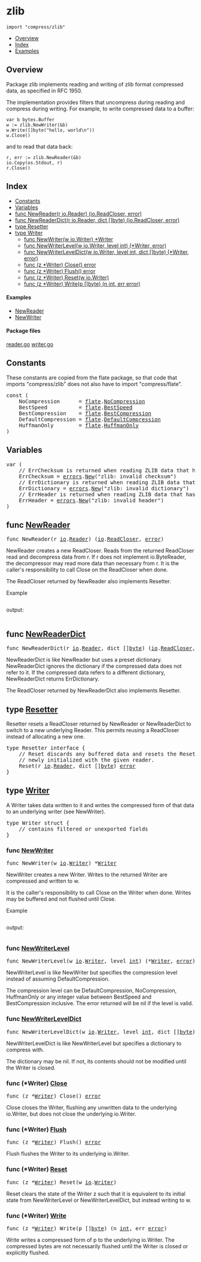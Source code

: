 

# zlib
`import "compress/zlib"`

* [Overview](#pkg-overview)
* [Index](#pkg-index)
* [Examples](#pkg-examples)

## <a id="pkg-overview">Overview</a>
Package zlib implements reading and writing of zlib format compressed data,
as specified in RFC 1950.

The implementation provides filters that uncompress during reading
and compress during writing.  For example, to write compressed data
to a buffer:


	var b bytes.Buffer
	w := zlib.NewWriter(&b)
	w.Write([]byte("hello, world\n"))
	w.Close()

and to read that data back:


	r, err := zlib.NewReader(&b)
	io.Copy(os.Stdout, r)
	r.Close()




## <a id="pkg-index">Index</a>
* [Constants](#pkg-constants)
* [Variables](#pkg-variables)
* [func NewReader(r io.Reader) (io.ReadCloser, error)](#NewReader)
* [func NewReaderDict(r io.Reader, dict []byte) (io.ReadCloser, error)](#NewReaderDict)
* [type Resetter](#Resetter)
* [type Writer](#Writer)
  * [func NewWriter(w io.Writer) *Writer](#NewWriter)
  * [func NewWriterLevel(w io.Writer, level int) (*Writer, error)](#NewWriterLevel)
  * [func NewWriterLevelDict(w io.Writer, level int, dict []byte) (*Writer, error)](#NewWriterLevelDict)
  * [func (z *Writer) Close() error](#Writer.Close)
  * [func (z *Writer) Flush() error](#Writer.Flush)
  * [func (z *Writer) Reset(w io.Writer)](#Writer.Reset)
  * [func (z *Writer) Write(p []byte) (n int, err error)](#Writer.Write)


#### <a id="pkg-examples">Examples</a>
* [NewReader](#example_NewReader)
* [NewWriter](#example_NewWriter)


#### <a id="pkg-files">Package files</a>
[reader.go](https://golang.org/src/compress/zlib/reader.go) [writer.go](https://golang.org/src/compress/zlib/writer.go) 


## <a id="pkg-constants">Constants</a>
These constants are copied from the flate package, so that code that imports
"compress/zlib" does not also have to import "compress/flate".


<pre>const (
    <span id="NoCompression">NoCompression</span>      = <a href="/pkg/compress/flate/">flate</a>.<a href="/pkg/compress/flate/#NoCompression">NoCompression</a>
    <span id="BestSpeed">BestSpeed</span>          = <a href="/pkg/compress/flate/">flate</a>.<a href="/pkg/compress/flate/#BestSpeed">BestSpeed</a>
    <span id="BestCompression">BestCompression</span>    = <a href="/pkg/compress/flate/">flate</a>.<a href="/pkg/compress/flate/#BestCompression">BestCompression</a>
    <span id="DefaultCompression">DefaultCompression</span> = <a href="/pkg/compress/flate/">flate</a>.<a href="/pkg/compress/flate/#DefaultCompression">DefaultCompression</a>
    <span id="HuffmanOnly">HuffmanOnly</span>        = <a href="/pkg/compress/flate/">flate</a>.<a href="/pkg/compress/flate/#HuffmanOnly">HuffmanOnly</a>
)</pre>

## <a id="pkg-variables">Variables</a>

<pre>var (
    <span class="comment">// ErrChecksum is returned when reading ZLIB data that has an invalid checksum.</span>
    <span id="ErrChecksum">ErrChecksum</span> = <a href="/pkg/errors/">errors</a>.<a href="/pkg/errors/#New">New</a>(&#34;zlib: invalid checksum&#34;)
    <span class="comment">// ErrDictionary is returned when reading ZLIB data that has an invalid dictionary.</span>
    <span id="ErrDictionary">ErrDictionary</span> = <a href="/pkg/errors/">errors</a>.<a href="/pkg/errors/#New">New</a>(&#34;zlib: invalid dictionary&#34;)
    <span class="comment">// ErrHeader is returned when reading ZLIB data that has an invalid header.</span>
    <span id="ErrHeader">ErrHeader</span> = <a href="/pkg/errors/">errors</a>.<a href="/pkg/errors/#New">New</a>(&#34;zlib: invalid header&#34;)
)</pre>

## <a id="NewReader">func</a> [NewReader](https://golang.org/src/compress/zlib/reader.go?s=2006:2056#L60)
<pre>func NewReader(r <a href="/pkg/io/">io</a>.<a href="/pkg/io/#Reader">Reader</a>) (<a href="/pkg/io/">io</a>.<a href="/pkg/io/#ReadCloser">ReadCloser</a>, <a href="/pkg/builtin/#error">error</a>)</pre>
NewReader creates a new ReadCloser.
Reads from the returned ReadCloser read and decompress data from r.
If r does not implement io.ByteReader, the decompressor may read more
data than necessary from r.
It is the caller's responsibility to call Close on the ReadCloser when done.

The ReadCloser returned by NewReader also implements Resetter.



<a id="example_NewReader">Example</a>


```go
```

output:
```txt
```

## <a id="NewReaderDict">func</a> [NewReaderDict](https://golang.org/src/compress/zlib/reader.go?s=2412:2479#L69)
<pre>func NewReaderDict(r <a href="/pkg/io/">io</a>.<a href="/pkg/io/#Reader">Reader</a>, dict []<a href="/pkg/builtin/#byte">byte</a>) (<a href="/pkg/io/">io</a>.<a href="/pkg/io/#ReadCloser">ReadCloser</a>, <a href="/pkg/builtin/#error">error</a>)</pre>
NewReaderDict is like NewReader but uses a preset dictionary.
NewReaderDict ignores the dictionary if the compressed data does not refer to it.
If the compressed data refers to a different dictionary, NewReaderDict returns ErrDictionary.

The ReadCloser returned by NewReaderDict also implements Resetter.





## <a id="Resetter">type</a> [Resetter](https://golang.org/src/compress/zlib/reader.go?s=1456:1641#L47)
Resetter resets a ReadCloser returned by NewReader or NewReaderDict
to switch to a new underlying Reader. This permits reusing a ReadCloser
instead of allocating a new one.


<pre>type Resetter interface {
    <span class="comment">// Reset discards any buffered data and resets the Resetter as if it was</span>
    <span class="comment">// newly initialized with the given reader.</span>
    Reset(r <a href="/pkg/io/">io</a>.<a href="/pkg/io/#Reader">Reader</a>, dict []<a href="/pkg/builtin/#byte">byte</a>) <a href="/pkg/builtin/#error">error</a>
}</pre>











## <a id="Writer">type</a> [Writer](https://golang.org/src/compress/zlib/writer.go?s=753:945#L18)
A Writer takes data written to it and writes the compressed
form of that data to an underlying writer (see NewWriter).


<pre>type Writer struct {
    <span class="comment">// contains filtered or unexported fields</span>
}
</pre>









### <a id="NewWriter">func</a> [NewWriter](https://golang.org/src/compress/zlib/writer.go?s=1182:1217#L34)
<pre>func NewWriter(w <a href="/pkg/io/">io</a>.<a href="/pkg/io/#Writer">Writer</a>) *<a href="#Writer">Writer</a></pre>
NewWriter creates a new Writer.
Writes to the returned Writer are compressed and written to w.

It is the caller's responsibility to call Close on the Writer when done.
Writes may be buffered and not flushed until Close.



<a id="example_NewWriter">Example</a>


```go
```

output:
```txt
```


### <a id="NewWriterLevel">func</a> [NewWriterLevel](https://golang.org/src/compress/zlib/writer.go?s=1616:1676#L45)
<pre>func NewWriterLevel(w <a href="/pkg/io/">io</a>.<a href="/pkg/io/#Writer">Writer</a>, level <a href="/pkg/builtin/#int">int</a>) (*<a href="#Writer">Writer</a>, <a href="/pkg/builtin/#error">error</a>)</pre>
NewWriterLevel is like NewWriter but specifies the compression level instead
of assuming DefaultCompression.

The compression level can be DefaultCompression, NoCompression, HuffmanOnly
or any integer value between BestSpeed and BestCompression inclusive.
The error returned will be nil if the level is valid.




### <a id="NewWriterLevelDict">func</a> [NewWriterLevelDict](https://golang.org/src/compress/zlib/writer.go?s=1925:2002#L54)
<pre>func NewWriterLevelDict(w <a href="/pkg/io/">io</a>.<a href="/pkg/io/#Writer">Writer</a>, level <a href="/pkg/builtin/#int">int</a>, dict []<a href="/pkg/builtin/#byte">byte</a>) (*<a href="#Writer">Writer</a>, <a href="/pkg/builtin/#error">error</a>)</pre>
NewWriterLevelDict is like NewWriterLevel but specifies a dictionary to
compress with.

The dictionary may be nil. If not, its contents should not be modified until
the Writer is closed.






### <a id="Writer.Close">func</a> (\*Writer) [Close](https://golang.org/src/compress/zlib/writer.go?s=4930:4960#L167)
<pre>func (z *<a href="#Writer">Writer</a>) Close() <a href="/pkg/builtin/#error">error</a></pre>
Close closes the Writer, flushing any unwritten data to the underlying
io.Writer, but does not close the underlying io.Writer.




### <a id="Writer.Flush">func</a> (\*Writer) [Flush](https://golang.org/src/compress/zlib/writer.go?s=4630:4660#L154)
<pre>func (z *<a href="#Writer">Writer</a>) Flush() <a href="/pkg/builtin/#error">error</a></pre>
Flush flushes the Writer to its underlying io.Writer.




### <a id="Writer.Reset">func</a> (\*Writer) [Reset](https://golang.org/src/compress/zlib/writer.go?s=2368:2403#L68)
<pre>func (z *<a href="#Writer">Writer</a>) Reset(w <a href="/pkg/io/">io</a>.<a href="/pkg/io/#Writer">Writer</a>)</pre>
Reset clears the state of the Writer z such that it is equivalent to its
initial state from NewWriterLevel or NewWriterLevelDict, but instead writing
to w.




### <a id="Writer.Write">func</a> (\*Writer) [Write](https://golang.org/src/compress/zlib/writer.go?s=4287:4338#L134)
<pre>func (z *<a href="#Writer">Writer</a>) Write(p []<a href="/pkg/builtin/#byte">byte</a>) (n <a href="/pkg/builtin/#int">int</a>, err <a href="/pkg/builtin/#error">error</a>)</pre>
Write writes a compressed form of p to the underlying io.Writer. The
compressed bytes are not necessarily flushed until the Writer is closed or
explicitly flushed.








